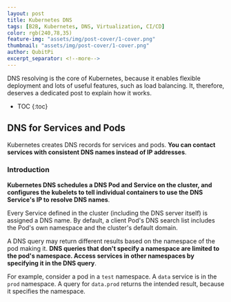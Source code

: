 ```yaml
---
layout: post
title: Kubernetes DNS
tags: [B2B, Kubernetes, DNS, Virtualization, CI/CD]
color: rgb(240,78,35)
feature-img: "assets/img/post-cover/1-cover.png"
thumbnail: "assets/img/post-cover/1-cover.png"
author: QubitPi
excerpt_separator: <!--more-->
---
```


DNS resolving is the core of Kubernetes, because it enables flexible deployment and lots of useful features, such as
load balancing. It, therefore, deserves a dedicated post to explain how it works.

<!--more-->

* TOC
{:toc}
  
## DNS for Services and Pods

Kubernetes creates DNS records for services and pods. **You can contact services with consistent DNS names instead of IP
addresses**.

### Introduction

**Kubernetes DNS schedules a DNS Pod and Service on the cluster, and configures the kubelets to tell individual
containers to use the DNS Service's IP to resolve DNS names**.

Every Service defined in the cluster (including the DNS server itself) is assigned a DNS name. By default, a client
Pod's DNS search list includes the Pod's own namespace and the cluster's default domain.

A DNS query may return different results based on the namespace of the pod making it. **DNS queries that don't specify a
namespace are limited to the pod's namespace. Access services in other namespaces by specifying it in the DNS query**.

For example, consider a pod in a `test` namespace. A `data` service is in the `prod` namespace. A query for `data.prod`
returns the intended result, because it specifies the namespace.



